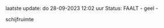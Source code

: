 laatste update: 
do 28-09-2023 12:02   uur 
Status: FAALT - geel - 
<div class="service Y">schijfruimte</div>